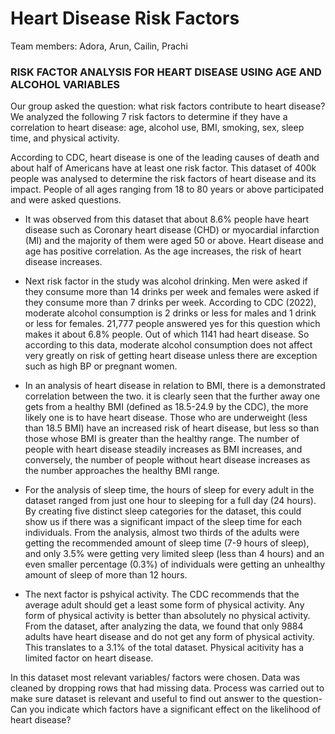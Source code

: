 # Heart Disease Risk Factors

Team members: Adora, Arun, Cailin, Prachi

### RISK FACTOR ANALYSIS FOR HEART DISEASE USING AGE AND ALCOHOL VARIABLES

Our group asked the question: what risk factors contribute to heart disease? We analyzed the following 7 risk factors to determine if they have a correlation to heart disease: age, alcohol use, BMI, smoking, sex, sleep time, and physical activity. 

According to CDC, heart disease is one of the leading causes of death and about half of Americans have at least one risk factor. This dataset of 400k people was analysed to determine the risk factors of heart disease and its impact. People of all ages ranging from 18 to 80 years or above participated and were asked questions.

- It was observed from this dataset that about 8.6% people have heart disease such as Coronary heart disease (CHD) or myocardial infarction (MI) and the majority of them were aged 50 or above. Heart disease and age has positive correlation. As the age increases, the risk of heart disease increases.

- Next risk factor in the study was alcohol drinking. Men were asked if they consume more than 14 drinks per week and females were asked if they consume more than 7 drinks per week. According to CDC (2022), moderate alcohol consumption is 2 drinks or less for males and 1 drink or less for females. 21,777 people answered yes for this question which makes it about 6.8% people. Out of which 1141 had heart disease. So according to this data, moderate alcohol consumption does not affect very greatly on risk of getting heart disease unless there are exception such as high BP or pregnant women.

- In an analysis of heart disease in relation to BMI, there is a demonstrated correlation between the two. it is clearly seen that the further away one gets from a healthy BMI (defined as 18.5-24.9 by the CDC), the more likely one is to have heart disease. Those who are underweight (less than 18.5 BMI) have an increased risk of heart disease, but less so than those whose BMI is greater than the healthy range. The number of people with heart disease steadily increases as BMI increases, and conversely, the number of people without heart disease increases as the number approaches the healthy BMI range.

- For the analysis of sleep time, the hours of sleep for every adult in the dataset ranged from just one hour to sleeping for a full day (24 hours). By creating five distinct sleep categories for the dataset, this could show us if there was a significant impact of the sleep time for each individuals. From the analysis, almost two thirds of the adults were getting the recommended amount of sleep time (7-9 hours of sleep), and only 3.5% were getting very limited sleep (less than 4 hours) and an even smaller percentage (0.3%) of individuals were getting an unhealthy amount of sleep of more than 12 hours.

- The next factor is pshyical activity. The CDC recommends that the average adult should get a least some form of physical activity. Any form of physical activity is better than absolutely no physical activity. From the dataset, after analyzing the data, we found that only 9884 adults have heart disease and do not get any form of physical activity. This translates to a 3.1% of the total dataset. Physical acitivity has a limited factor on heart disease.

In this dataset most relevant variables/ factors were chosen. Data was cleaned by dropping rows that had missing data. Process was carried out to make sure dataset is relevant and useful to find out answer to the question- Can you indicate which factors have a significant effect on the likelihood of heart disease?
